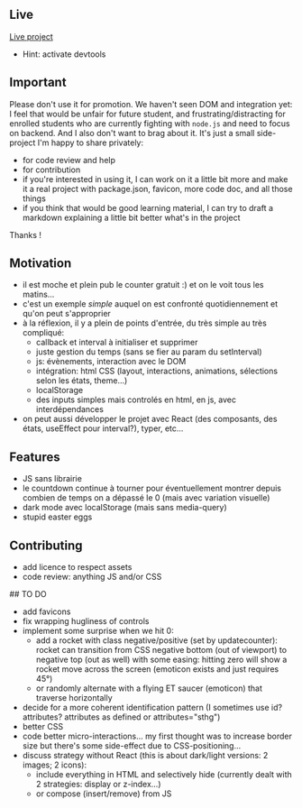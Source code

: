 ## Live

[Live project](https://c-marc.github.io/countdown-reacteur/)

- Hint: activate devtools

## Important

Please don't use it for promotion. We haven't seen DOM and integration yet: I feel that would be unfair for future student, and frustrating/distracting for enrolled students who are currently fighting with `node.js` and need to focus on backend. And I also don't want to brag about it. It's just a small side-project I'm happy to share privately:

- for code review and help
- for contribution
- if you're interested in using it, I can work on it a little bit more and make it a real project with package.json, favicon, more code doc, and all those things
- if you think that would be good learning material, I can try to draft a markdown explaining a little bit better what's in the project

Thanks !

## Motivation

- il est moche et plein pub le counter gratuit :) et on le voit tous les matins...
- c'est un exemple _simple_ auquel on est confronté quotidiennement et qu'on peut s'approprier
- à la réflexion, il y a plein de points d'entrée, du très simple au très compliqué:
  - callback et interval à initialiser et supprimer
  - juste gestion du temps (sans se fier au param du setInterval)
  - js: évènements, interaction avec le DOM
  - intégration: html CSS (layout, interactions, animations, sélections selon les états, theme...)
  - localStorage
  - des inputs simples mais controlés en html, en js, avec interdépendances
- on peut aussi développer le projet avec React (des composants, des états, useEffect pour interval?), typer, etc...

## Features

- JS sans librairie
- le countdown continue à tourner pour éventuellement montrer depuis combien de temps on a dépassé le 0 (mais avec variation visuelle)
- dark mode avec localStorage (mais sans media-query)
- stupid easter eggs

## Contributing

- add licence to respect assets
- code review: anything JS and/or CSS

## TO DO

- add favicons
- fix wrapping hugliness of controls
- implement some surprise when we hit 0:
  - add a rocket with class negative/positive (set by updatecounter): rocket can transition from CSS negative bottom (out of viewport) to negative top (out as well) with some easing: hitting zero will show a rocket move across the screen (emoticon exists and just requires 45°)
  - or randomly alternate with a flying ET saucer (emoticon) that traverse horizontally
- decide for a more coherent identification pattern (I sometimes use id? attributes? attributes as defined or attributes="sthg")
- better CSS
- code better micro-interactions... my first thought was to increase border size but there's some side-effect due to CSS-positioning...
- discuss strategy without React (this is about dark/light versions: 2 images; 2 icons):
  - include everything in HTML and selectively hide (currently dealt with 2 strategies: display or z-index...)
  - or compose (insert/remove) from JS
